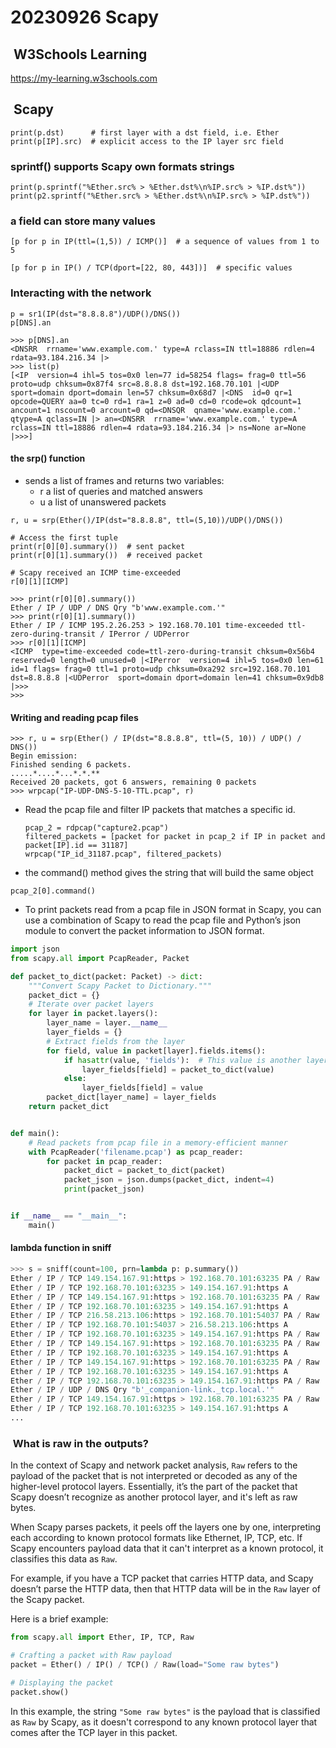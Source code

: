 # 20230926 Scapy

##  W3Schools Learning

<https://my-learning.w3schools.com>

##  Scapy

```shell
print(p.dst)      # first layer with a dst field, i.e. Ether
print(p[IP].src)  # explicit access to the IP layer src field
```

### sprintf() supports Scapy own formats strings

```shell
print(p.sprintf("%Ether.src% > %Ether.dst%\n%IP.src% > %IP.dst%"))
print(p2.sprintf("%Ether.src% > %Ether.dst%\n%IP.src% > %IP.dst%"))

```

### a field can store many values

```shell
[p for p in IP(ttl=(1,5)) / ICMP()]  # a sequence of values from 1 to 5
```

```shell
[p for p in IP() / TCP(dport=[22, 80, 443])]  # specific values
```

### Interacting with the network

```shell
p = sr1(IP(dst="8.8.8.8")/UDP()/DNS())
p[DNS].an

```

```shell
>>> p[DNS].an
<DNSRR  rrname='www.example.com.' type=A rclass=IN ttl=18886 rdlen=4 rdata=93.184.216.34 |>
>>> list(p)
[<IP  version=4 ihl=5 tos=0x0 len=77 id=58254 flags= frag=0 ttl=56 proto=udp chksum=0x87f4 src=8.8.8.8 dst=192.168.70.101 |<UDP  sport=domain dport=domain len=57 chksum=0x68d7 |<DNS  id=0 qr=1 opcode=QUERY aa=0 tc=0 rd=1 ra=1 z=0 ad=0 cd=0 rcode=ok qdcount=1 ancount=1 nscount=0 arcount=0 qd=<DNSQR  qname='www.example.com.' qtype=A qclass=IN |> an=<DNSRR  rrname='www.example.com.' type=A rclass=IN ttl=18886 rdlen=4 rdata=93.184.216.34 |> ns=None ar=None |>>>]
```

#### the srp() function

- sends a list of frames and returns two variables:
    - r a list of queries and matched answers
    - u a list of unanswered packets

```shell
r, u = srp(Ether()/IP(dst="8.8.8.8", ttl=(5,10))/UDP()/DNS())
```

```shell
# Access the first tuple
print(r[0][0].summary())  # sent packet
print(r[0][1].summary())  # received packet

# Scapy received an ICMP time-exceeded
r[0][1][ICMP]
```

```shell
>>> print(r[0][0].summary()) 
Ether / IP / UDP / DNS Qry "b'www.example.com.'" 
>>> print(r[0][1].summary())
Ether / IP / ICMP 195.2.26.253 > 192.168.70.101 time-exceeded ttl-zero-during-transit / IPerror / UDPerror
>>> r[0][1][ICMP]
<ICMP  type=time-exceeded code=ttl-zero-during-transit chksum=0x56b4 reserved=0 length=0 unused=0 |<IPerror  version=4 ihl=5 tos=0x0 len=61 id=1 flags= frag=0 ttl=1 proto=udp chksum=0xa292 src=192.168.70.101 dst=8.8.8.8 |<UDPerror  sport=domain dport=domain len=41 chksum=0x9db8 |>>>
>>> 
```

#### Writing and reading pcap files

```shell
>>> r, u = srp(Ether() / IP(dst="8.8.8.8", ttl=(5, 10)) / UDP() / DNS())
Begin emission:
Finished sending 6 packets.
.....*....*...*.*.**
Received 20 packets, got 6 answers, remaining 0 packets
>>> wrpcap("IP-UDP-DNS-5-10-TTL.pcap", r)
```

- Read the pcap file and filter IP packets that matches a specific id.

    ```shell
    pcap_2 = rdpcap("capture2.pcap")
    filtered_packets = [packet for packet in pcap_2 if IP in packet and packet[IP].id == 31187]
    wrpcap("IP_id_31187.pcap", filtered_packets)
    ```

- the command() method gives the string that will build the same object

```shell
pcap_2[0].command()
```

- To print packets read from a pcap file in JSON format in Scapy, you can use a combination of Scapy to read the pcap file and Python’s json module to convert the packet information to JSON format.

```python
import json
from scapy.all import PcapReader, Packet

def packet_to_dict(packet: Packet) -> dict:
    """Convert Scapy Packet to Dictionary."""
    packet_dict = {}
    # Iterate over packet layers
    for layer in packet.layers():
        layer_name = layer.__name__
        layer_fields = {}
        # Extract fields from the layer
        for field, value in packet[layer].fields.items():
            if hasattr(value, 'fields'):  # This value is another layer
                layer_fields[field] = packet_to_dict(value)
            else:
                layer_fields[field] = value
        packet_dict[layer_name] = layer_fields
    return packet_dict


def main():
    # Read packets from pcap file in a memory-efficient manner
    with PcapReader('filename.pcap') as pcap_reader:
        for packet in pcap_reader:
            packet_dict = packet_to_dict(packet)
            packet_json = json.dumps(packet_dict, indent=4)
            print(packet_json)


if __name__ == "__main__":
    main()

```

#### lambda function in sniff

```python
>>> s = sniff(count=100, prn=lambda p: p.summary())
Ether / IP / TCP 149.154.167.91:https > 192.168.70.101:63235 PA / Raw
Ether / IP / TCP 192.168.70.101:63235 > 149.154.167.91:https A
Ether / IP / TCP 149.154.167.91:https > 192.168.70.101:63235 PA / Raw
Ether / IP / TCP 192.168.70.101:63235 > 149.154.167.91:https A
Ether / IP / TCP 216.58.213.106:https > 192.168.70.101:54037 PA / Raw
Ether / IP / TCP 192.168.70.101:54037 > 216.58.213.106:https A
Ether / IP / TCP 192.168.70.101:63235 > 149.154.167.91:https PA / Raw
Ether / IP / TCP 149.154.167.91:https > 192.168.70.101:63235 PA / Raw
Ether / IP / TCP 192.168.70.101:63235 > 149.154.167.91:https A
Ether / IP / TCP 149.154.167.91:https > 192.168.70.101:63235 PA / Raw
Ether / IP / TCP 192.168.70.101:63235 > 149.154.167.91:https A
Ether / IP / TCP 192.168.70.101:63235 > 149.154.167.91:https PA / Raw
Ether / IP / UDP / DNS Qry "b'_companion-link._tcp.local.'" 
Ether / IP / TCP 149.154.167.91:https > 192.168.70.101:63235 PA / Raw
Ether / IP / TCP 192.168.70.101:63235 > 149.154.167.91:https A
...
```

###  What is raw in the outputs?

In the context of Scapy and network packet analysis, `Raw` refers to the payload of the packet that is not interpreted or decoded as any of the higher-level protocol layers. Essentially, it’s the part of the packet that Scapy doesn’t recognize as another protocol layer, and it's left as raw bytes.

When Scapy parses packets, it peels off the layers one by one, interpreting each according to known protocol formats like Ethernet, IP, TCP, etc. If Scapy encounters payload data that it can't interpret as a known protocol, it classifies this data as `Raw`.

For example, if you have a TCP packet that carries HTTP data, and Scapy doesn’t parse the HTTP data, then that HTTP data will be in the `Raw` layer of the Scapy packet.

Here is a brief example:

```python
from scapy.all import Ether, IP, TCP, Raw

# Crafting a packet with Raw payload
packet = Ether() / IP() / TCP() / Raw(load="Some raw bytes")

# Displaying the packet
packet.show()
```

In this example, the string `"Some raw bytes"` is the payload that is classified as `Raw` by Scapy, as it doesn't correspond to any known protocol layer that comes after the TCP layer in this packet.
